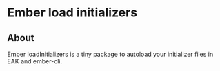 Ember load initializers
===========

About
-----

Ember loadInitializers is a tiny package to autoload your initializer files in EAK and ember-cli.